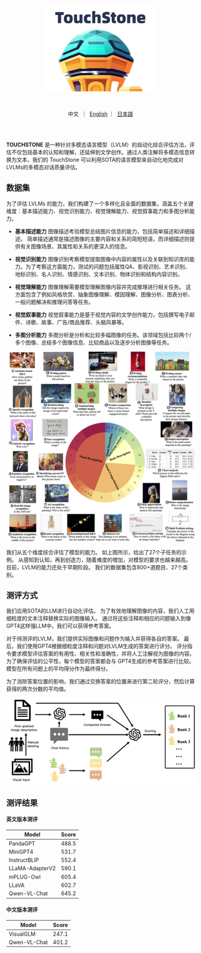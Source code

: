 <br>

<p align="center">
    <img src="../assets/touchstone_logo.png" width="300"/>
<p>
<br>

<p align="center">
        中文&nbsp ｜ &nbsp<a href="../touchstone/README.md">English</a> ｜ &nbsp<a href="../touchstone/README_JA.md">日本語</a>
</p>
<br><br>

**TOUCHSTONE** 是一种针对多模态语言模型（LVLM）的自动化综合评估方法，评估不仅包括基本的认知和理解，还延伸到文学创作。通过人类注解将多模态信息转换为文本，我们的 TouchStone 可以利用SOTA的语言模型来自动化地完成对LVLMs的多模态对话质量评估。

## 数据集

为了评估 LVLMs 的能力，我们构建了一个多样化且全面的数据集，涵盖五个关键维度：基本描述能力、视觉识别能力、视觉理解能力、视觉叙事能力和多图分析能力。

- **基本描述能力** 图像描述考验模型总结图片信息的能力，包括简单描述和详细描述。 简单描述通常是描述图像的主要内容和关系的简短短语，而详细描述则提供有关图像场景、其属性和关系的更深入的信息。

- **视觉识别能力** 图像识别考察模型提取图像中内容的属性以及关联到知识库的能力。为了考察这方面能力，测试的问题包括属性QA、影视识别、艺术识别、地标识别、名人识别、情感识别、文本识别、物体识别和结构内容识别。

- **视觉理解能力** 图像理解需要模型理解图像内容并完成推理进行相关任务。 这方面包含了例如风格欣赏、抽象图像理解、模因理解、图像分析、图表分析、一般问题解决和推理问答等任务。

- **视觉叙事能力**  视觉叙事能力是基于视觉内容的文学创作能力，包括撰写电子邮件、诗歌、故事、广告/商品推荐、头脑风暴等。 

- **多图分析能力** 多图分析是分析和比较多幅图像的任务。该领域包括比较两个/多个图像、总结多个图像信息、比较商品以及逐步分析图像等任务。

<p align="center">
    <img src="../assets/touchstone_datasets.jpg" width="600"/>
<p>

我们从五个维度综合评估了模型的能力。 如上图所示，给出了27个子任务的示例。 从感知到认知，再到创造力，随着难度的增加，对模型的要求也越来越高。 目前，LVLM的能力还处于早期阶段。 我们的数据集包含800+道题目、27个类别。

## 测评方式

我们应用SOTA的LLM进行自动化评估。 为了有效地理解图像的内容，我们人工用细粒度的文本注释替换实际的图像输入。 通过将这些注释和相应的问题输入到像GPT4这样强LLM中，我们可以获得参考答案。

对于待测评的LVLM，我们提供实际图像和问题作为输入并获得各自的答案。 最后，我们使用GPT4根据细粒度注释和问题对LVLM生成的答案进行评分。 评分指令要求模型评估答案的有用性、相关性和准确性，并将人工注解视为图像的内容。 为了确保评估的公平性，每个模型的答案都会与 GPT4生成的参考答案进行比较。 模型在所有问题上的平均得分作为最终得分。

为了消除答案位置的影响，我们通过交换答案的位置来进行第二轮评分，然后计算获得的两次分数的平均值。

<p align="center">
    <img src="../assets/touchstone_eval.png" width="600"/>
<p>


## 测评结果

#### 英文版本测评

| Model         | Score |
|---------------|-------|
| PandaGPT      | 488.5 |
| MiniGPT4      | 531.7 |
| InstructBLIP  | 552.4 |
| LLaMA-AdapterV2 | 590.1 |
| mPLUG-Owl     | 605.4 |
| LLaVA         | 602.7 |
| Qwen-VL-Chat   | 645.2 |

#### 中文版本测评

| Model         | Score |
|---------------|-------|
| VisualGLM     | 247.1 |
| Qwen-VL-Chat   | 401.2 |

